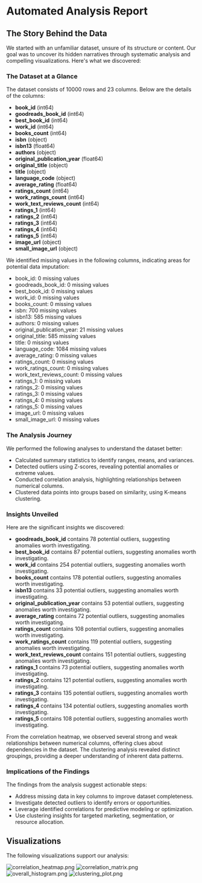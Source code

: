 # Automated Analysis Report

## The Story Behind the Data

We started with an unfamiliar dataset, unsure of its structure or content. Our goal was to uncover its hidden narratives through systematic analysis and compelling visualizations. Here's what we discovered:

### The Dataset at a Glance

The dataset consists of 10000 rows and 23 columns. Below are the details of the columns:

- **book_id** (int64)
- **goodreads_book_id** (int64)
- **best_book_id** (int64)
- **work_id** (int64)
- **books_count** (int64)
- **isbn** (object)
- **isbn13** (float64)
- **authors** (object)
- **original_publication_year** (float64)
- **original_title** (object)
- **title** (object)
- **language_code** (object)
- **average_rating** (float64)
- **ratings_count** (int64)
- **work_ratings_count** (int64)
- **work_text_reviews_count** (int64)
- **ratings_1** (int64)
- **ratings_2** (int64)
- **ratings_3** (int64)
- **ratings_4** (int64)
- **ratings_5** (int64)
- **image_url** (object)
- **small_image_url** (object)

We identified missing values in the following columns, indicating areas for potential data imputation:

- book_id: 0 missing values
- goodreads_book_id: 0 missing values
- best_book_id: 0 missing values
- work_id: 0 missing values
- books_count: 0 missing values
- isbn: 700 missing values
- isbn13: 585 missing values
- authors: 0 missing values
- original_publication_year: 21 missing values
- original_title: 585 missing values
- title: 0 missing values
- language_code: 1084 missing values
- average_rating: 0 missing values
- ratings_count: 0 missing values
- work_ratings_count: 0 missing values
- work_text_reviews_count: 0 missing values
- ratings_1: 0 missing values
- ratings_2: 0 missing values
- ratings_3: 0 missing values
- ratings_4: 0 missing values
- ratings_5: 0 missing values
- image_url: 0 missing values
- small_image_url: 0 missing values

### The Analysis Journey

We performed the following analyses to understand the dataset better:

- Calculated summary statistics to identify ranges, means, and variances.
- Detected outliers using Z-scores, revealing potential anomalies or extreme values.
- Conducted correlation analysis, highlighting relationships between numerical columns.
- Clustered data points into groups based on similarity, using K-means clustering.

### Insights Unveiled

Here are the significant insights we discovered:

- **goodreads_book_id** contains 78 potential outliers, suggesting anomalies worth investigating.
- **best_book_id** contains 87 potential outliers, suggesting anomalies worth investigating.
- **work_id** contains 254 potential outliers, suggesting anomalies worth investigating.
- **books_count** contains 178 potential outliers, suggesting anomalies worth investigating.
- **isbn13** contains 33 potential outliers, suggesting anomalies worth investigating.
- **original_publication_year** contains 53 potential outliers, suggesting anomalies worth investigating.
- **average_rating** contains 72 potential outliers, suggesting anomalies worth investigating.
- **ratings_count** contains 108 potential outliers, suggesting anomalies worth investigating.
- **work_ratings_count** contains 119 potential outliers, suggesting anomalies worth investigating.
- **work_text_reviews_count** contains 151 potential outliers, suggesting anomalies worth investigating.
- **ratings_1** contains 73 potential outliers, suggesting anomalies worth investigating.
- **ratings_2** contains 121 potential outliers, suggesting anomalies worth investigating.
- **ratings_3** contains 135 potential outliers, suggesting anomalies worth investigating.
- **ratings_4** contains 134 potential outliers, suggesting anomalies worth investigating.
- **ratings_5** contains 108 potential outliers, suggesting anomalies worth investigating.

From the correlation heatmap, we observed several strong and weak relationships between numerical columns, offering clues about dependencies in the dataset.
The clustering analysis revealed distinct groupings, providing a deeper understanding of inherent data patterns.

### Implications of the Findings

The findings from the analysis suggest actionable steps:
- Address missing data in key columns to improve dataset completeness.
- Investigate detected outliers to identify errors or opportunities.
- Leverage identified correlations for predictive modeling or optimization.
- Use clustering insights for targeted marketing, segmentation, or resource allocation.

## Visualizations

The following visualizations support our analysis:

![correlation_heatmap.png](./correlation_heatmap.png)
![correlation_matrix.png](./correlation_matrix.png)
![overall_histogram.png](./overall_histogram.png)
![clustering_plot.png](./clustering_plot.png)
